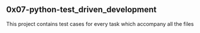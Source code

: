 ## 0x07-python-test_driven_development ##

This project contains test cases for every task which accompany all the files
